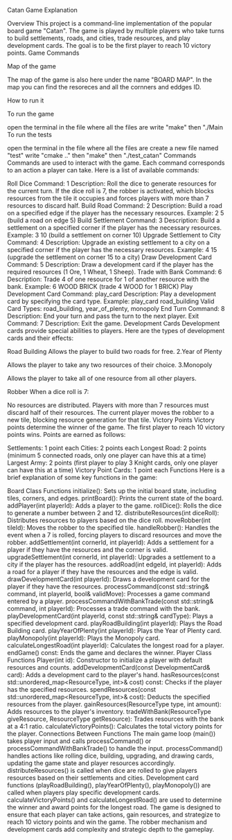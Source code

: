 Catan Game Explanation

Overview This project is a command-line implementation of the popular board game "Catan". The game is played by multiple players who take turns to build settlements, roads, and cities, trade resources, and play development cards. The goal is to be the first player to reach 10 victory points. Game Commands

Map of the game

The map of the game is also here under the name "BOARD MAP". In the map you can find the resoreces and all the cornners and eddges ID.

How to run it

To run the game

open the terminal in the file where all the files are
write "make"
then "./Main
To run the tests

open the terminal in the file where all the files are
create a new file named "test"
write "cmake .."
then "make"
then "./test_catan"
Commands
Commands are used to interact with the game. Each command corresponds to an action a player can take. Here is a list of available commands:

Roll Dice
Command: 1
Description: Roll the dice to generate resources for the current turn. If the dice roll is 7, the robber is activated, which blocks resources from the tile it occupies and forces players with more than 7 resources to discard half.
Build Road
Command: 2
Description: Build a road on a specified edge if the player has the necessary resources.
Example: 2 5 (build a road on edge 5)
Build Settlement
Command: 3
Description: Build a settlement on a specified corner if the player has the necessary resources.
Example: 3 10 (build a settlement on corner 10)
Upgrade Settlement to City
Command: 4
Description: Upgrade an existing settlement to a city on a specified corner if the player has the necessary resources.
Example: 4 15 (upgrade the settlement on corner 15 to a city)
Draw Development Card
Command: 5 Description: Draw a development card if the player has the required resources (1 Ore, 1 Wheat, 1 Sheep).
Trade with Bank
Command: 6
Description: Trade 4 of one resource for 1 of another resource with the bank.
Example: 6 WOOD BRICK (trade 4 WOOD for 1 BRICK)
Play Development Card
Command: play_card
Description: Play a development card by specifying the card type.
Example: play_card road_building
Valid Card Types: road_building, year_of_plenty, monopoly
End Turn
Command: 8
Description: End your turn and pass the turn to the next player.
Exit
Command: 7
Description: Exit the game.
Development Cards
Development cards provide special abilities to players. Here are the types of development cards and their effects:

Road Building
Allows the player to build two roads for free. 2.Year of Plenty

Allows the player to take any two resources of their choice. 3.Monopoly

Allows the player to take all of one resource from all other players.

Robber
When a dice roll is 7:

No resources are distributed.
Players with more than 7 resources must
discard half of their resources. The current player moves the robber to a new tile, blocking resource generation for that tile.
Victory Points
Victory points determine the winner of the game. The first player to reach 10 victory points wins. Points are earned as follows:

Settlements: 1 point each
Cities: 2 points each
Longest Road: 2 points (minimum 5 connected roads, only one player can have this at a time)
Largest Army: 2 points (first player to play 3 Knight cards, only one player can have this at a time)
Victory Point Cards: 1 point each
Functions
Here is a brief explanation of some key functions in the game:

Board Class Functions
initialize(): Sets up the initial board state, including tiles, corners, and edges.
printBoard(): Prints the current state of the board.
addPlayer(int playerId): Adds a player to the game.
rollDice(): Rolls the dice to generate a number between 2 and 12. distributeResources(int diceRoll): Distributes resources to players based on the dice roll. moveRobber(int tileId): Moves the robber to the specified tile.
handleRobber(): Handles the event when a 7 is rolled, forcing players to discard resources and move the robber.
addSettlement(int cornerId, int playerId): Adds a settlement for a player if they have the resources and the corner is valid.
upgradeSettlement(int cornerId, int playerId): Upgrades a settlement to a city if the player has the resources.
addRoad(int edgeId, int playerId): Adds a road for a player if they have the resources and the edge is valid.
drawDevelopmentCard(int playerId): Draws a development card for the player if they have the resources.
processCommand(const std::string& command, int playerId, bool& validMove): Processes a game command entered by a player.
processCommandWithBankTrade(const std::string& command, int playerId): Processes a trade command with the bank.
playDevelopmentCard(int playerId, const std::string& cardType): Plays a specified development card.
playRoadBuilding(int playerId): Plays the Road Building card.
playYearOfPlenty(int playerId): Plays the Year of Plenty card.
playMonopoly(int playerId): Plays the Monopoly card.
calculateLongestRoad(int playerId): Calculates the longest road for a player.
endGame() const: Ends the game and declares the winner.
Player Class Functions
Player(int id): Constructor to initialize a player with default resources and counts.
addDevelopmentCard(const DevelopmentCard& card): Adds a development card to the player's hand.
hasResources(const std::unordered_map<ResourceType, int>& cost) const: Checks if the player has the specified resources.
spendResources(const std::unordered_map<ResourceType, int>& cost): Deducts the specified resources from the player.
gainResources(ResourceType type, int amount): Adds resources to the player's inventory.
tradeWithBank(ResourceType giveResource, ResourceType getResource): Trades resources with the bank at a 4:1 ratio.
calculateVictoryPoints(): Calculates the total victory points for the player.
Connections Between Functions
The main game loop (main()) takes player input and calls processCommand() or processCommandWithBankTrade() to handle the input.
processCommand() handles actions like rolling dice, building, upgrading, and drawing cards, updating the game state and player resources accordingly.
distributeResources() is called when dice are rolled to give players resources based on their settlements and cities.
Development card functions (playRoadBuilding(), playYearOfPlenty(), playMonopoly()) are called when players play specific development cards.
calculateVictoryPoints() and calculateLongestRoad() are used to determine the winner and award points for the longest road. The game is designed to ensure that each player can take actions, gain resources, and strategize to reach 10 victory points and win the game. The robber mechanism and development cards add complexity and strategic depth to the gameplay.
